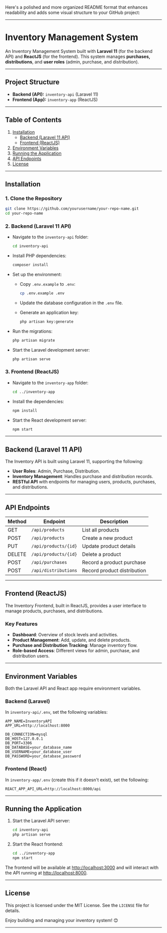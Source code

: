 Here's a polished and more organized README format that enhances readability and adds some visual structure to your GitHub project:

---

# Inventory Management System

An Inventory Management System built with **Laravel 11** (for the backend API) and **ReactJS** (for the frontend). This system manages **purchases, distributions**, and **user roles** (admin, purchase, and distribution).

---

## Project Structure

- **Backend (API):** `inventory-api` (Laravel 11)
- **Frontend (App):** `inventory-app` (ReactJS)

---

## Table of Contents

1. [Installation](#installation)
   - [Backend (Laravel 11 API)](#backend-laravel-11-api)
   - [Frontend (ReactJS)](#frontend-reactjs)
2. [Environment Variables](#environment-variables)
3. [Running the Application](#running-the-application)
4. [API Endpoints](#api-endpoints)
5. [License](#license)

---

## Installation

### 1. Clone the Repository

```bash
git clone https://github.com/yourusername/your-repo-name.git
cd your-repo-name
```

### 2. Backend (Laravel 11 API)

- Navigate to the `inventory-api` folder:

  ```bash
  cd inventory-api
  ```

- Install PHP dependencies:

  ```bash
  composer install
  ```

- Set up the environment:
  - Copy `.env.example` to `.env`:
  
    ```bash
    cp .env.example .env
    ```
  - Update the database configuration in the `.env` file.
  - Generate an application key:

    ```bash
    php artisan key:generate
    ```

- Run the migrations:

  ```bash
  php artisan migrate
  ```

- Start the Laravel development server:

  ```bash
  php artisan serve
  ```

### 3. Frontend (ReactJS)

- Navigate to the `inventory-app` folder:

  ```bash
  cd ../inventory-app
  ```

- Install the dependencies:

  ```bash
  npm install
  ```

- Start the React development server:

  ```bash
  npm start
  ```

---

## Backend (Laravel 11 API)

The Inventory API is built using Laravel 11, supporting the following:

- **User Roles**: Admin, Purchase, Distribution.
- **Inventory Management**: Handles purchase and distribution records.
- **RESTful API** with endpoints for managing users, products, purchases, and distributions.

---

## API Endpoints

| Method | Endpoint              | Description                  |
|--------|------------------------|------------------------------|
| GET    | `/api/products`       | List all products            |
| POST   | `/api/products`       | Create a new product         |
| PUT    | `/api/products/{id}`  | Update product details       |
| DELETE | `/api/products/{id}`  | Delete a product             |
| POST   | `/api/purchases`      | Record a product purchase    |
| POST   | `/api/distributions`  | Record product distribution  |

---

## Frontend (ReactJS)

The Inventory Frontend, built in ReactJS, provides a user interface to manage products, purchases, and distributions.

### Key Features

- **Dashboard**: Overview of stock levels and activities.
- **Product Management**: Add, update, and delete products.
- **Purchase and Distribution Tracking**: Manage inventory flow.
- **Role-based Access**: Different views for admin, purchase, and distribution users.

---

## Environment Variables

Both the Laravel API and React app require environment variables.

### Backend (Laravel)

In `inventory-api/.env`, set the following variables:

```plaintext
APP_NAME=InventoryAPI
APP_URL=http://localhost:8000

DB_CONNECTION=mysql
DB_HOST=127.0.0.1
DB_PORT=3306
DB_DATABASE=your_database_name
DB_USERNAME=your_database_user
DB_PASSWORD=your_database_password
```

### Frontend (React)

In `inventory-app/.env` (create this if it doesn't exist), set the following:

```plaintext
REACT_APP_API_URL=http://localhost:8000/api
```

---

## Running the Application

1. Start the Laravel API server:
   ```bash
   cd inventory-api
   php artisan serve
   ```

2. Start the React frontend:
   ```bash
   cd ../inventory-app
   npm start
   ```

The frontend will be available at [http://localhost:3000](http://localhost:3000) and will interact with the API running at [http://localhost:8000](http://localhost:8000).

---

## License

This project is licensed under the MIT License. See the `LICENSE` file for details.

Enjoy building and managing your inventory system! 😊

---
